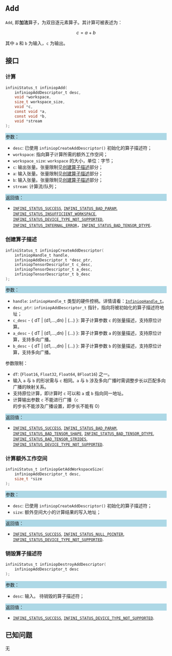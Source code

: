 ﻿
# `Add`

`Add`, 即**加法**算子，为双目逐元素算子。其计算可被表述为：

$$ c = a + b $$

其中 `a` 和 `b` 为输入，`c` 为输出。

## 接口

### 计算

```c
infiniStatus_t infiniopAdd(
    infiniopAddDescriptor_t desc,
    void *workspace,
    size_t workspace_size,
    void *c,
    const void *a,
    const void *b,
    void *stream
);
```

<div style="background-color: lightblue; padding: 1px;"> 参数： </div>

- `desc`:
  已使用 `infiniopCreateAddDescriptor()` 初始化的算子描述符；
- `workspace`:
  指向算子计算所需的额外工作空间；
- `workspace_size`:
  `workspace` 的大小，单位：字节；
- `c`:
  输出张量。张量限制见[创建算子描述](#创建算子描述)部分；
- `a`:
  输入张量。张量限制见[创建算子描述](#创建算子描述)部分；
- `b`:
  输入张量。张量限制见[创建算子描述](#创建算子描述)部分；
- `stream`:
  计算流/队列；

<div style="background-color: lightblue; padding: 1px;"> 返回值：</div>

- [`INFINI_STATUS_SUCCESS`], [`INFINI_STATUS_BAD_PARAM`], [`INFINI_STATUS_INSUFFICIENT_WORKSPACE`], [`INFINI_STATUS_DEVICE_TYPE_NOT_SUPPORTED`], [`INFINI_STATUS_INTERNAL_ERROR`]，[`INFINI_STATUS_BAD_TENSOR_DTYPE`].

### 创建算子描述

```c
infiniStatus_t infiniopCreateAddDescriptor(
    infiniopHandle_t handle,
    infiniopAddDescriptor_t *desc_ptr,
    infiniopTensorDescriptor_t c_desc,
    infiniopTensorDescriptor_t a_desc,
    infiniopTensorDescriptor_t b_desc
);
```

<div style="background-color: lightblue; padding: 1px;"> 参数：</div>

- `handle`:
  `infiniopHandle_t` 类型的硬件控柄。详情请看：[`InfiniopHandle_t`]。
- `desc_ptr`:
  `infiniopAddDescriptor_t` 指针，指向将被初始化的算子描述符地址；
- `c_desc` - { dT | (d1,...,dn) | (...) }:
  算子计算参数 `c` 的张量描述，支持原位计算。
- `a_desc` - { dT | (d1,...,dn) | (...) }:
  算子计算参数 `a` 的张量描述，支持原位计算，支持多向广播。
- `b_desc` - { dT | (d1,...,dn) | (...) }:
  算子计算参数 `b` 的张量描述，支持原位计算，支持多向广播。

参数限制：

- `dT`:  (`Float16`, `Float32`, `Float64`, `BFloat16`) 之一。
- 输入 `a` 与 `b` 的形状需与 `c` 相同。`a` 与 `b` 涉及多向广播时需调整步长以匹配多向广播的映射关系。
- 支持原位计算，即计算时 `c` 可以和 `a` 或 `b` 指向同一地址。
- 计算输出参数 `c` 不能进行广播（`c` 的步长不能涉及广播设置，即步长不能有 0）

<div style="background-color: lightblue; padding: 1px;"> 返回值：</div>

- [`INFINI_STATUS_SUCCESS`], [`INFINI_STATUS_BAD_PARAM`], [`INFINI_STATUS_BAD_TENSOR_SHAPE`], [`INFINI_STATUS_BAD_TENSOR_DTYPE`], [`INFINI_STATUS_BAD_TENSOR_STRIDES`], [`INFINI_STATUS_DEVICE_TYPE_NOT_SUPPORTED`].

### 计算额外工作空间

```c
infiniStatus_t infiniopGetAddWorkspaceSize(
    infiniopAddDescriptor_t desc,
    size_t *size
);
```

<div style="background-color: lightblue; padding: 1px;"> 参数：</div>

- `desc`:
  已使用 `infiniopCreateAddDescriptor()` 初始化的算子描述符；
- `size`:
  额外空间大小的计算结果的写入地址；

<div style="background-color: lightblue; padding: 1px;"> 返回值：</div>

- [`INFINI_STATUS_SUCCESS`], [`INFINI_STATUS_NULL_POINTER`], [`INFINI_STATUS_DEVICE_TYPE_NOT_SUPPORTED`].

### 销毁算子描述符

```c
infiniStatus_t infiniopDestroyAddDescriptor(
    infiniopAddDescriptor_t desc
);
```

<div style="background-color: lightblue; padding: 1px;"> 参数： </div>

- `desc`:
  输入。 待销毁的算子描述符；

<div style="background-color: lightblue; padding: 1px;"> 返回值： </div>

- [`INFINI_STATUS_SUCCESS`], [`INFINI_STATUS_DEVICE_TYPE_NOT_SUPPORTED`].

## 已知问题

无

<!-- 链接 -->
[`InfiniopHandle_t`]: /infiniop/handle/README.md

[`INFINI_STATUS_SUCCESS`]: /common/status/README.md#INFINI_STATUS_SUCCESS
[`INFINI_STATUS_BAD_PARAM`]: /common/status/README.md#INFINI_STATUS_BAD_PARAM
[`INFINI_STATUS_INSUFFICIENT_WORKSPACE`]: /common/status/README.md#INFINI_STATUS_INSUFFICIENT_WORKSPACE
[`INFINI_STATUS_DEVICE_TYPE_NOT_SUPPORTED`]: /common/status/README.md#INFINI_STATUS_DEVICE_TYPE_NOT_SUPPORTED
[`INFINI_STATUS_INTERNAL_ERROR`]: /common/status/README.md#INFINI_STATUS_INTERNAL_ERROR
[`INFINI_STATUS_NULL_POINTER`]: /common/status/README.md#INFINI_STATUS_NULL_POINTER
[`INFINI_STATUS_BAD_TENSOR_SHAPE`]: /common/status/README.md#INFINI_STATUS_BAD_TENSOR_SHAPE
[`INFINI_STATUS_BAD_TENSOR_DTYPE`]: /common/status/README.md#INFINI_STATUS_BAD_TENSOR_DTYPE
[`INFINI_STATUS_BAD_TENSOR_STRIDES`]: /common/status/README.md#INFINI_STATUS_BAD_TENSOR_STRIDES
